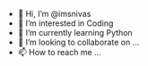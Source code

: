 - 👋 Hi, I’m @imsnivas
- 👀 I’m interested in Coding
- 🌱 I’m currently learning Python
- 💞️ I’m looking to collaborate on ...
- 📫 How to reach me ...

<!---
imsnivas/imsnivas is a ✨ special ✨ repository because its `README.md` (this file) appears on your GitHub profile.
You can click the Preview link to take a look at your changes.
--->
